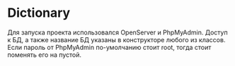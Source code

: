 # Dictionary
Для запуска проекта использовался OpenServer и PhpMyAdmin.
Доступ к БД, а также название БД указаны в конструкторе любого из классов. Если пароль от PhpMyAdmin по-умолчанию стоит root, тогда стоит поменять его на пустой.


